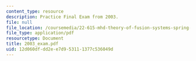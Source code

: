 ```yaml
---
content_type: resource
description: Practice Final Exam from 2003.
file: null
file_location: /coursemedia/22-615-mhd-theory-of-fusion-systems-spring-2007/12d060dfdd2ee7d953111377c536049d_2003_exam.pdf
file_type: application/pdf
resourcetype: Document
title: 2003_exam.pdf
uid: 12d060df-dd2e-e7d9-5311-1377c536049d
---
```


